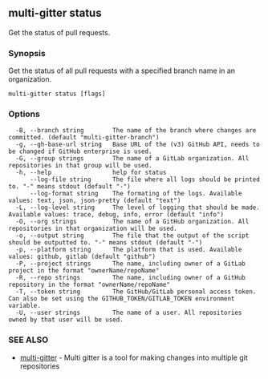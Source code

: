## multi-gitter status

Get the status of pull requests.

### Synopsis

Get the status of all pull requests with a specified branch name in an organization.

```
multi-gitter status [flags]
```

### Options

```
  -B, --branch string        The name of the branch where changes are committed. (default "multi-gitter-branch")
  -g, --gh-base-url string   Base URL of the (v3) GitHub API, needs to be changed if GitHub enterprise is used.
  -G, --group strings        The name of a GitLab organization. All repositories in that group will be used.
  -h, --help                 help for status
      --log-file string      The file where all logs should be printed to. "-" means stdout (default "-")
      --log-format string    The formating of the logs. Available values: text, json, json-pretty (default "text")
  -L, --log-level string     The level of logging that should be made. Available values: trace, debug, info, error (default "info")
  -O, --org strings          The name of a GitHub organization. All repositories in that organization will be used.
  -o, --output string        The file that the output of the script should be outputted to. "-" means stdout (default "-")
  -p, --platform string      The platform that is used. Available values: github, gitlab (default "github")
  -P, --project strings      The name, including owner of a GitLab project in the format "ownerName/repoName"
  -R, --repo strings         The name, including owner of a GitHub repository in the format "ownerName/repoName"
  -T, --token string         The GitHub/GitLab personal access token. Can also be set using the GITHUB_TOKEN/GITLAB_TOKEN environment variable.
  -U, --user strings         The name of a user. All repositories owned by that user will be used.
```

### SEE ALSO

* [multi-gitter](multi-gitter.md)	 - Multi gitter is a tool for making changes into multiple git repositories

